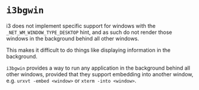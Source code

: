 # `i3bgwin`

i3 does not implement specific support for windows with the `_NET_WM_WINDOW_TYPE_DESKTOP` hint,
and as such do not render those windows in the background behind all other windows.

This makes it difficult to do things like displaying information in the background.

`i3bgwin` provides a way to run any application in the background behind all other windows,
provided that they support embedding into another window, e.g. `urxvt -embed <window>` or
`xterm -into <window>`.
